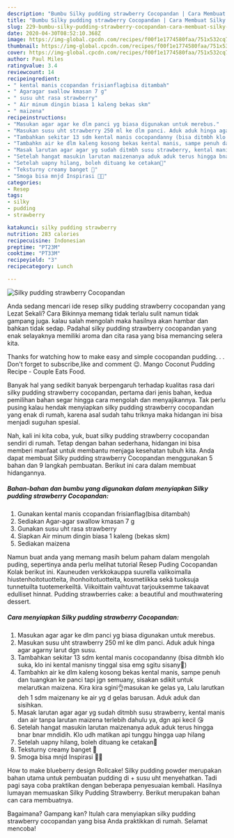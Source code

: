 ```yaml
---
description: "Bumbu Silky pudding strawberry Cocopandan | Cara Membuat Silky pudding strawberry Cocopandan Yang Sempurna"
title: "Bumbu Silky pudding strawberry Cocopandan | Cara Membuat Silky pudding strawberry Cocopandan Yang Sempurna"
slug: 229-bumbu-silky-pudding-strawberry-cocopandan-cara-membuat-silky-pudding-strawberry-cocopandan-yang-sempurna
date: 2020-04-30T08:52:10.368Z
image: https://img-global.cpcdn.com/recipes/f00f1e1774580faa/751x532cq70/silky-pudding-strawberry-cocopandan-foto-resep-utama.jpg
thumbnail: https://img-global.cpcdn.com/recipes/f00f1e1774580faa/751x532cq70/silky-pudding-strawberry-cocopandan-foto-resep-utama.jpg
cover: https://img-global.cpcdn.com/recipes/f00f1e1774580faa/751x532cq70/silky-pudding-strawberry-cocopandan-foto-resep-utama.jpg
author: Paul Miles
ratingvalue: 3.4
reviewcount: 14
recipeingredient:
- " kental manis ccopandan frisianflagbisa ditambah"
- " Agaragar swallow kmasan 7 g"
- " susu uht rasa strawberry"
- " Air minum dingin biasa 1 kaleng bekas skm"
- " maizena"
recipeinstructions:
- "Masukan agar agar ke dlm panci yg biasa digunakan untuk merebus."
- "Masukan susu uht strawberry 250 ml ke dlm panci. Aduk aduk hinga agar agarny larut dgn susu."
- "Tambahkan sekitar 13 sdm kental manis cocopandanny (bisa ditmbh klo suka, klo ini kental manisny tinggal sisa emg sgitu sisany🤭)"
- "Tambahkn air ke dlm kaleng kosong bekas kental manis, sampe penuh dan tuangkan ke panci tapi jgn semuany, sisakan sdikit untuk melarutkan maizena. Kira kira sgini👌masukan ke gelas ya, Lalu larutkan deh 1 sdm maizenany ke air yg d gelas barusan. Aduk aduk dan sisihkan."
- "Masak larutan agar agar yg sudah ditmbh susu strawberry, kental manis dan air tanpa larutan maizena terlebih dahulu ya, dgn api kecil 😘"
- "Setelah hangat masukin larutan maizenanya aduk aduk terus hingga bnar bnar mndidih. Klo udh matikan api tunggu hingga uap hilang"
- "Setelah uapny hilang, boleh dituang ke cetakan🤗"
- "Teksturny creamy banget 🤤"
- "Smoga bisa mnjd Inspirasi 🤗🙏"
categories:
- Resep
tags:
- silky
- pudding
- strawberry

katakunci: silky pudding strawberry 
nutrition: 283 calories
recipecuisine: Indonesian
preptime: "PT23M"
cooktime: "PT33M"
recipeyield: "3"
recipecategory: Lunch

---
```



![Silky pudding strawberry Cocopandan](https://img-global.cpcdn.com/recipes/f00f1e1774580faa/751x532cq70/silky-pudding-strawberry-cocopandan-foto-resep-utama.jpg)

Anda sedang mencari ide resep silky pudding strawberry cocopandan yang Lezat Sekali? Cara Bikinnya memang tidak terlalu sulit namun tidak gampang juga. kalau salah mengolah maka hasilnya akan hambar dan bahkan tidak sedap. Padahal silky pudding strawberry cocopandan yang enak selayaknya memiliki aroma dan cita rasa yang bisa memancing selera kita.

Thanks for watching how to make easy and simple cocopandan pudding. . . Don&#39;t forget to subscribe,like and comment 😉. Mango Coconut Pudding Recipe - Couple Eats Food.

Banyak hal yang sedikit banyak berpengaruh terhadap kualitas rasa dari silky pudding strawberry cocopandan, pertama dari jenis bahan, kedua pemilihan bahan segar hingga cara mengolah dan menyajikannya. Tak perlu pusing kalau hendak menyiapkan silky pudding strawberry cocopandan yang enak di rumah, karena asal sudah tahu triknya maka hidangan ini bisa menjadi suguhan spesial.


Nah, kali ini kita coba, yuk, buat silky pudding strawberry cocopandan sendiri di rumah. Tetap dengan bahan sederhana, hidangan ini bisa memberi manfaat untuk membantu menjaga kesehatan tubuh kita. Anda dapat membuat Silky pudding strawberry Cocopandan menggunakan 5 bahan dan 9 langkah pembuatan. Berikut ini cara dalam membuat hidangannya.

<!--inarticleads1-->

##### Bahan-bahan dan bumbu yang digunakan dalam menyiapkan Silky pudding strawberry Cocopandan:

1. Gunakan  kental manis ccopandan frisianflag(bisa ditambah)
1. Sediakan  Agar-agar swallow kmasan 7 g
1. Gunakan  susu uht rasa strawberry
1. Siapkan  Air minum dingin biasa 1 kaleng (bekas skm)
1. Sediakan  maizena


Namun buat anda yang memang masih belum paham dalam mengolah puding, sepertinya anda perlu melihat tutorial Resep Puding Cocopandan Kolak berikut ini. Kauneuden verkkokauppa suurella valikoimalla hiustenhoitotuotteita, ihonhoitotuotteita, kosmetiikka sekä tuoksuja tunnetuilta tuotemerkeiltä. Viikoittain vaihtuvat tarjouksemme takaavat edulliset hinnat. Pudding strawberries cake: a beautiful and mouthwatering dessert. 

<!--inarticleads2-->

##### Cara menyiapkan Silky pudding strawberry Cocopandan:

1. Masukan agar agar ke dlm panci yg biasa digunakan untuk merebus.
1. Masukan susu uht strawberry 250 ml ke dlm panci. Aduk aduk hinga agar agarny larut dgn susu.
1. Tambahkan sekitar 13 sdm kental manis cocopandanny (bisa ditmbh klo suka, klo ini kental manisny tinggal sisa emg sgitu sisany🤭)
1. Tambahkn air ke dlm kaleng kosong bekas kental manis, sampe penuh dan tuangkan ke panci tapi jgn semuany, sisakan sdikit untuk melarutkan maizena. Kira kira sgini👌masukan ke gelas ya, Lalu larutkan deh 1 sdm maizenany ke air yg d gelas barusan. Aduk aduk dan sisihkan.
1. Masak larutan agar agar yg sudah ditmbh susu strawberry, kental manis dan air tanpa larutan maizena terlebih dahulu ya, dgn api kecil 😘
1. Setelah hangat masukin larutan maizenanya aduk aduk terus hingga bnar bnar mndidih. Klo udh matikan api tunggu hingga uap hilang
1. Setelah uapny hilang, boleh dituang ke cetakan🤗
1. Teksturny creamy banget 🤤
1. Smoga bisa mnjd Inspirasi 🤗🙏


How to make blueberry design Rollcake! Silky pudding powder merupakan bahan utama untuk pembuatan pudding di + susu uht menyehatkan. Tadi pagi saya coba praktikan dengan beberapa penyesuaian kembali. Hasilnya lumayan memuaskan Silky Pudding Strawberry. Berikut merupakan bahan can cara membuatnya. 

Bagaimana? Gampang kan? Itulah cara menyiapkan silky pudding strawberry cocopandan yang bisa Anda praktikkan di rumah. Selamat mencoba!
